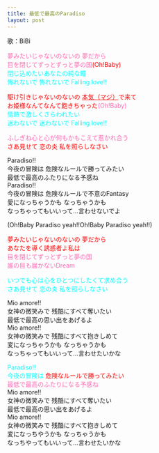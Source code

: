 ```yaml
---
title: 最低で最高のParadiso
layout: post
---
```

歌：BiBi

<p><font color="hotpink">夢みたいじゃないのないの 夢だから<br />
目を閉じてずっとずっと夢の国</font><font color="red">(Oh!Baby)</font><br />
<font color="cyan">閉じ込めたいあなたの純な瞳<br />
怖れないで 怖れないで Falling love!!</font></p>

<p><font color="red">駆け引きじゃないのないの <u>本気（マジ）</u>で来て<br />
お姫様なんてなんて飽きちゃった</font><font color="hotpink">(Oh!Baby)</font><br />
<font color="cyan">情熱で激しくさらわれたい<br />
迷わないで 迷わないで Falling love!!</font></p>

<p><font color="hotpink">ふしぎね心と心が何もかもこえて惹かれ合う</font><br />
<font color="red">さあ見せて 恋の炎 私を照らしなさい</font></p>

<p>Paradiso!!<br />
今夜の冒険は 危険なルールで勝ってみたい<br />
最低で最高のふたりになる予感ね<br />
Paradiso!!<br />
今夜の冒険は 危険なルールで不意のFantasy<br />
愛になっちゃうかも なっちゃうかも<br />
なっちゃってもいいって…言わせないでよ</p>

<p>(Oh!Baby Paradiso yeah!!Oh!Baby Paradiso yeah!!)</p>

<p><font color="red">夢みたいじゃないのないの 夢だから<br />
あなたを導く誘惑者よ私は</font><br />
<font color="hotpink">目を閉じてずっとずっと夢の国<br />
誰の目も届かないDream</font></p>

<p><font color="cyan">いつでも心は心をひとつにしたくて求め合う<br />
さあ見せて 恋の炎 私を照らしなさい</font></p>

<p>Mio amore!!<br />
女神の微笑みで 残酷にすべて奪いたい<br />
最低で最高の思い出をあげるよ<br />
Mio amore!!<br />
女神の微笑みで 残酷にすべて抱きしめて<br />
変になっちゃうかも なっちゃうかも<br />
なっちゃってもいいって…言わせたいかな</p>

<p><font color="cyan">Paradiso!!<br />
今夜の冒険は</font> <font color="red">危険なルールで勝ってみたい</font><br />
<font color="hotpink">最低で最高のふたりになる予感ね</font><br />
Mio amore!!<br />
女神の微笑みで 残酷にすべて奪いたい<br />
最低で最高の思い出をあげるよ<br />
Mio amore!!<br />
女神の微笑みで 残酷にすべて抱きしめて<br />
変になっちやうかも なっちゃうかも<br />
なっちやってもいいって…言わせたいかな</p>